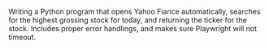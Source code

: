 Writing a Python program that opens Yahoo Fiance automatically, searches for the highest grossing stock for today, and returning the ticker for the stock. 
Includes proper error handlings, and makes sure Playwright will not timeout. 
